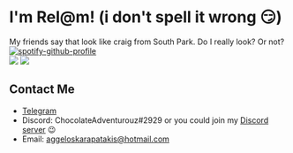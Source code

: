 # I'm Rel@m! (i don't spell it wrong 😏)

My friends say that look like craig from South Park. Do I really look? Or not?
[![spotify-github-profile](https://spotify-github-profile.vercel.app/api/view?uid=31aelp723mazmkouggo3pyt6fj2i&cover_image=true&theme=natemoo-re&bar_color=53b14f&bar_color_cover=true)](https://spotify-github-profile.vercel.app/api/view?uid=31aelp723mazmkouggo3pyt6fj2i&redirect=true)
<br>
![](https://github-readme-stats.vercel.app/api?username=ChocolateAdventurouz)
![](https://github-profile-summary-cards.vercel.app/api/cards/profile-details?username=ChocolateAdventurouz&theme=solarized_dark)

## Contact Me

- [Telegram](https://t.me/chocolateadventurouz)
- Discord: ChocolateAdventurouz#2929 or you could join my [Discord server](https://discord.gg/yXsv5asHJR) 😉
- Email: aggeloskarapatakis@hotmail.com

